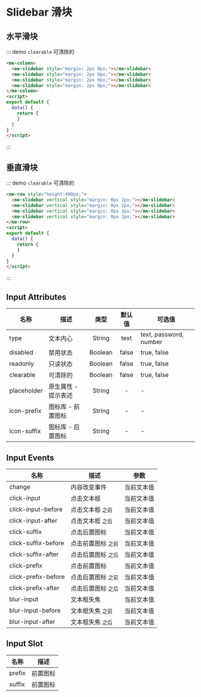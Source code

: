 # Slidebar 滑块

## 水平滑块
::: demo `clearable` 可清除的
```html
<me-column>
  <me-slidebar style="margin: 2px 0px;"></me-slidebar>
  <me-slidebar style="margin: 2px 0px;"></me-slidebar>
  <me-slidebar style="margin: 2px 0px;"></me-slidebar>
  <me-slidebar style="margin: 2px 0px;"></me-slidebar>
</me-column>
<script>
export default {
  data() {
    return {
    }
  }
}
</script>
```
:::

## 垂直滑块
::: demo `clearable` 可清除的
```html
<me-row style="height:400px;">
  <me-slidebar vertical style="margin: 0px 2px;"></me-slidebar>
  <me-slidebar vertical style="margin: 0px 2px;"></me-slidebar>
  <me-slidebar vertical style="margin: 0px 2px;"></me-slidebar>
  <me-slidebar vertical style="margin: 0px 2px;"></me-slidebar>
</me-row>
<script>
export default {
  data() {
    return {
    }
  }
}
</script>
```
:::


## Input Attributes
| 名称        | 描述                |  类型   | 默认值 | 可选值                 |
| ----------- | ------------------- | :-----: | :----: | ---------------------- |
| type        | 文本内心            | String  |  text  | text, password, number |
| disabled    | 禁用状态            | Boolean | false  | true, false            |
| readonly    | 只读状态            | Boolean | false  | true, false            |
| clearable   | 可清除的            | Boolean | false  | true, false            |
| placeholder | 原生属性 - 提示表述 | String  |   -    | -                      |
| icon-prefix | 图标库 - 前置图标   | String  |   -    | -                      |
| icon-suffix | 图标库 - 后置图标   | String  |   -    | -                      |

## Input Events
| 名称                | 描述                |    参数    |
| ------------------- | ------------------- | :--------: |
| change              | 内容改变事件        | 当前文本值 |
| click-input         | 点击文本框          | 当前文本值 |
| click-input-before  | 点击文本框 `之前`   | 当前文本值 |
| click-input-after   | 点击文本框 `之后`   | 当前文本值 |
| click-suffix        | 点击后置图标        | 当前文本值 |
| click-suffix-before | 点击前置图标 `之前` | 当前文本值 |
| click-suffix-after  | 点击后置图标 `之后` | 当前文本值 |
| click-prefix        | 点击前置图标        | 当前文本值 |
| click-prefix-before | 点击后置图标 `之前` | 当前文本值 |
| click-prefix-after  | 点击后置图标 `之后` | 当前文本值 |
| blur-input          | 文本框失焦          | 当前文本值 |
| blur-input-before   | 文本框失焦 `之前`   | 当前文本值 |
| blur-input-after    | 文本框失焦 `之后`   | 当前文本值 |

## Input Slot
| 名称   | 描述     |
| ------ | -------- |
| prefix | 前置图标 |
| suffix | 前置图标 |